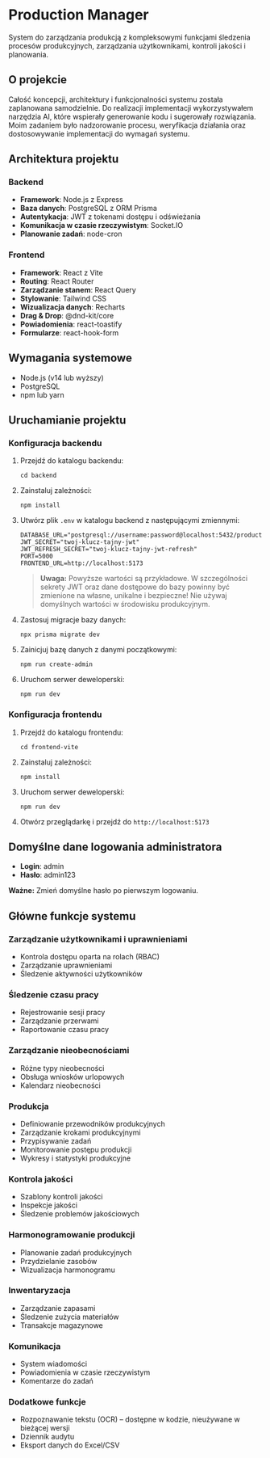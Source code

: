 # Production Manager

System do zarządzania produkcją z kompleksowymi funkcjami śledzenia procesów produkcyjnych, zarządzania użytkownikami, kontroli jakości i planowania.

## O projekcie

Całość koncepcji, architektury i funkcjonalności systemu została zaplanowana samodzielnie. Do realizacji implementacji wykorzystywałem narzędzia AI, które wspierały generowanie kodu i sugerowały rozwiązania. Moim zadaniem było nadzorowanie procesu, weryfikacja działania oraz dostosowywanie implementacji do wymagań systemu.

## Architektura projektu

### Backend
- **Framework**: Node.js z Express
- **Baza danych**: PostgreSQL z ORM Prisma
- **Autentykacja**: JWT z tokenami dostępu i odświeżania
- **Komunikacja w czasie rzeczywistym**: Socket.IO
- **Planowanie zadań**: node-cron

### Frontend
- **Framework**: React z Vite
- **Routing**: React Router
- **Zarządzanie stanem**: React Query
- **Stylowanie**: Tailwind CSS
- **Wizualizacja danych**: Recharts
- **Drag & Drop**: @dnd-kit/core
- **Powiadomienia**: react-toastify
- **Formularze**: react-hook-form

## Wymagania systemowe

- Node.js (v14 lub wyższy)
- PostgreSQL
- npm lub yarn

## Uruchamianie projektu

### Konfiguracja backendu

1. Przejdź do katalogu backendu:
   ```
   cd backend
   ```

2. Zainstaluj zależności:
   ```
   npm install
   ```

3. Utwórz plik `.env` w katalogu backend z następującymi zmiennymi:
   ```
   DATABASE_URL="postgresql://username:password@localhost:5432/production_manager"
   JWT_SECRET="twoj-klucz-tajny-jwt"
   JWT_REFRESH_SECRET="twoj-klucz-tajny-jwt-refresh"
   PORT=5000
   FRONTEND_URL=http://localhost:5173
   ```

   > **Uwaga:** Powyższe wartości są przykładowe. W szczególności sekrety JWT oraz dane dostępowe do bazy powinny być zmienione na własne, unikalne i bezpieczne! Nie używaj domyślnych wartości w środowisku produkcyjnym.

4. Zastosuj migracje bazy danych:
   ```
   npx prisma migrate dev
   ```

5. Zainicjuj bazę danych z danymi początkowymi:
   ```
   npm run create-admin
   ```

6. Uruchom serwer deweloperski:
   ```
   npm run dev
   ```

### Konfiguracja frontendu

1. Przejdź do katalogu frontendu:
   ```
   cd frontend-vite
   ```

2. Zainstaluj zależności:
   ```
   npm install
   ```

3. Uruchom serwer deweloperski:
   ```
   npm run dev
   ```

4. Otwórz przeglądarkę i przejdź do `http://localhost:5173`

## Domyślne dane logowania administratora

- **Login**: admin
- **Hasło**: admin123

**Ważne:** Zmień domyślne hasło po pierwszym logowaniu.

## Główne funkcje systemu

### Zarządzanie użytkownikami i uprawnieniami
- Kontrola dostępu oparta na rolach (RBAC)
- Zarządzanie uprawnieniami
- Śledzenie aktywności użytkowników

### Śledzenie czasu pracy
- Rejestrowanie sesji pracy
- Zarządzanie przerwami
- Raportowanie czasu pracy

### Zarządzanie nieobecnościami
- Różne typy nieobecności
- Obsługa wniosków urlopowych
- Kalendarz nieobecności

### Produkcja
- Definiowanie przewodników produkcyjnych
- Zarządzanie krokami produkcyjnymi
- Przypisywanie zadań
- Monitorowanie postępu produkcji
- Wykresy i statystyki produkcyjne

### Kontrola jakości
- Szablony kontroli jakości
- Inspekcje jakości
- Śledzenie problemów jakościowych

### Harmonogramowanie produkcji
- Planowanie zadań produkcyjnych
- Przydzielanie zasobów
- Wizualizacja harmonogramu

### Inwentaryzacja
- Zarządzanie zapasami
- Śledzenie zużycia materiałów
- Transakcje magazynowe

### Komunikacja
- System wiadomości
- Powiadomienia w czasie rzeczywistym
- Komentarze do zadań

### Dodatkowe funkcje
- Rozpoznawanie tekstu (OCR) – dostępne w kodzie, nieużywane w bieżącej wersji
- Dziennik audytu
- Eksport danych do Excel/CSV